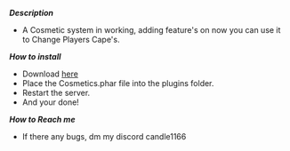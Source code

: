***Description***
- A Cosmetic system in working, adding feature's on now you can use it to Change Players Cape's.

***How to install***
- Download [here](https://www.mediafire.com/file/ceaf4iyqkyivcng/Cosmetics.phar/file)
- Place the Cosmetics.phar file into the plugins folder.
- Restart the server.
- And your done!

***How to Reach me***
- If there any bugs, dm my discord candle1166
